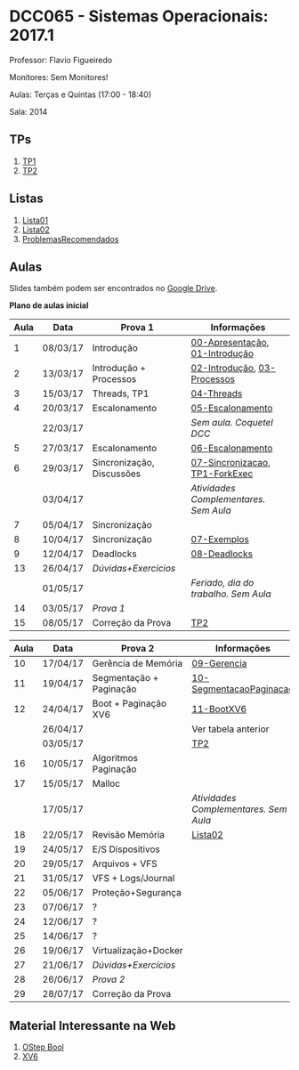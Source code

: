 # DCC065 - Sistemas Operacionais: 2017.1

Professor: Flavio Figueiredo

Monitores: Sem Monitores!

Aulas: Terças e Quintas (17:00 - 18:40)

Sala: 2014

## TPs

  1. [TP1](https://github.com/flaviovdf/SO-2017-1/tree/master/tp1)
  2. [TP2](https://github.com/flaviovdf/SO-2017-1/tree/master/tp2)

## Listas

  1. [Lista01]
  1. [Lista02]
  1. [ProblemasRecomendados]

## Aulas

Slides também podem ser encontrados no [Google Drive](https://drive.google.com/drive/folders/0B0ryAvcYobs0c1oxSU9LaWdFbWs).

**Plano de aulas inicial**

| Aula | Data     |  Prova 1                  | Informações                                            |
|------|----------|---------------------------|--------------------------------------------------------|
| 1    | 08/03/17 | Introdução                | [00-Apresentação], [01-Introdução]                     |
| 2    | 13/03/17 | Introdução + Processos    | [02-Introdução], [03-Processos]                        |
| 3    | 15/03/17 | Threads, TP1              | [04-Threads]                                           |
| 4    | 20/03/17 | Escalonamento             | [05-Escalonamento]                                     |
|      | 22/03/17 |                           | *Sem aula. Coquetel DCC*                               |
| 5    | 27/03/17 | Escalonamento             | [06-Escalonamento]                                     |
| 6    | 29/03/17 | Sincronização, Discussões | [07-Sincronizacao], [TP1-ForkExec]                     |
|      | 03/04/17 |                           | *Atividades Complementares. Sem Aula*                  |
| 7    | 05/04/17 | Sincronização             |                                                        |
| 8    | 10/04/17 | Sincronização             | [07-Exemplos]                                          |
| 9    | 12/04/17 | Deadlocks                 | [08-Deadlocks]                                         |
| 13   | 26/04/17 | *Dúvidas+Exercícios*      |                                                        |
|      | 01/05/17 |                           | *Feriado, dia do trabalho. Sem Aula*                   |
| 14   | 03/05/17 | *Prova 1*                 |                                                        |
| 15   | 08/05/17 | Correção da Prova         | [TP2]                                                  |

| Aula | Data     |  Prova 2                  | Informações                                            |
|------|----------|---------------------------|--------------------------------------------------------|
| 10   | 17/04/17 | Gerência de Memória       | [09-Gerencia]                                          |
| 11   | 19/04/17 | Segmentação + Paginação   | [10-SegmentacaoPaginacao]                              |
| 12   | 24/04/17 | Boot + Paginação XV6      | [11-BootXV6]                                           |
|      | 26/04/17 |                           | Ver tabela anterior                                    |
|      | 03/05/17 |                           | [TP2]                                                  |
| 16   | 10/05/17 | Algoritmos Paginação      |                                                        |
| 17   | 15/05/17 | Malloc                    |                                                        |
|      | 17/05/17 |                           | *Atividades Complementares. Sem Aula*                  |
| 18   | 22/05/17 | Revisão Memória           | [Lista02]                                              |
| 19   | 24/05/17 | E/S Dispositivos          |                                                        |
| 20   | 29/05/17 | Arquivos + VFS            |                                                        |
| 21   | 31/05/17 | VFS + Logs/Journal        |                                                        |
| 22   | 05/06/17 | Proteção+Segurança        |                                                        |
| 23   | 07/06/17 | ?                         |                                                        |
| 24   | 12/06/17 | ?                         |                                                        |
| 25   | 14/06/17 | ?                         |                                                        |
| 26   | 19/06/17 | Virtualização+Docker      |                                                        |
| 27   | 21/06/17 | *Dúvidas+Exercícios*      |                                                        |
| 28   | 26/06/17 | *Prova 2*                 |                                                        |
| 29   | 28/07/17 | Correção da Prova         |                                                        |


## Material Interessante na Web

  1. [OStep Bool](http://pages.cs.wisc.edu/~remzi/OSTEP/)
  1. [XV6](https://github.com/mit-pdos/xv6-public)

[00-Apresentação]: ./slides/00-Apresentacao.pdf
[01-Introdução]: ./slides/01-Introducao.pdf
[02-Introdução]: ./slides/02-Introducao.pdf
[03-Processos]: ./slides/03-Processos.pdf
[04-Threads]: ./slides/04-Threads.pdf
[05-Escalonamento]: ./slides/05-Escalonamento.pdf
[06-Escalonamento]: ./slides/06-Escalonamento2.pdf
[07-Sincronizacao]: ./slides/07-Sincronizacao.pdf
[TP1-ForkExec]: https://github.com/flaviovdf/SO-2017-1/blob/master/examples/fork_exec/exemplo_de_fork_com_pipe.c
[07-Exemplos]: https://github.com/flaviovdf/SO-2017-1/blob/master/examples/problemssync/
[ProblemasRecomendados]: https://github.com/flaviovdf/SO-2017-1/blob/master/listas/ProblemasRecomendados.md
[Lista01]: https://github.com/flaviovdf/SO-2017-1/blob/master/listas/Lista1.md
[Lista02]: https://github.com/flaviovdf/SO-2017-1/blob/master/listas/Lista2.md
[08-Deadlocks]: ./slides/08-Deadlocks.pdf
[09-Gerencia]: ./slides/09-Memoria.pdf
[10-SegmentacaoPaginacao]: ./slides/10-SegmentacaoPaginacao.pdf
[11-BootXV6]: ./slides/11-Boot.pdf
[TP2]: ./tp2/
